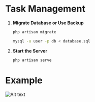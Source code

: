 # Task Management

1. **Migrate Database or Use Backup**

     ```bash
     php artisan migrate
     ```
     ```bash
     mysql -u user -p db < database.sql
     ```

2. **Start the Server**
   ```bash
   php artisan serve


# Example
![Alt text](image.png)
